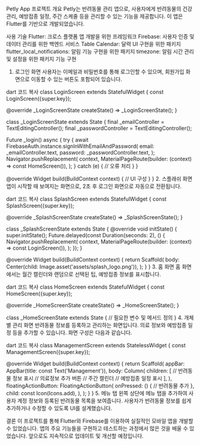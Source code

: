 Petly App
프로젝트 개요
Petly는 반려동물 관리 앱으로, 사용자에게 반려동물의 건강 관리, 예방접종 일정, 주간 스케줄 등을 관리할 수 있는 기능을 제공합니다. 이 앱은 Flutter를 기반으로 개발되었습니다.

사용 기술
Flutter: 크로스 플랫폼 앱 개발을 위한 프레임워크
Firebase: 사용자 인증 및 데이터 관리를 위한 백엔드 서비스
Table Calendar: 달력 UI 구현을 위한 패키지
flutter_local_notifications: 알림 기능 구현을 위한 패키지
timezone: 알림 시간 관리 및 설정을 위한 패키지
기능 구현
1. 로그인 화면
사용자는 이메일과 비밀번호를 통해 로그인할 수 있으며, 회원가입 화면으로 이동할 수 있는 버튼도 포함되어 있습니다.

dart
코드 복사
class LoginScreen extends StatefulWidget {
  const LoginScreen({super.key});

  @override
  _LoginScreenState createState() => _LoginScreenState();
}

class _LoginScreenState extends State<LoginScreen> {
  final _emailController = TextEditingController();
  final _passwordController = TextEditingController();

  Future<void> _login() async {
    try {
      await FirebaseAuth.instance.signInWithEmailAndPassword(
        email: _emailController.text,
        password: _passwordController.text,
      );
      Navigator.pushReplacement(
        context,
        MaterialPageRoute(builder: (context) => const HomeScreen()),
      );
    } catch (e) {
      // 오류 처리
    }
  }

  @override
  Widget build(BuildContext context) {
    // UI 구성
  }
}
2. 스플래쉬 화면
앱이 시작할 때 보여지는 화면으로, 2초 후 로그인 화면으로 자동으로 전환됩니다.

dart
코드 복사
class SplashScreen extends StatefulWidget {
  const SplashScreen({super.key});

  @override
  _SplashScreenState createState() => _SplashScreenState();
}

class _SplashScreenState extends State<SplashScreen> {
  @override
  void initState() {
    super.initState();
    Future.delayed(const Duration(seconds: 2), () {
      Navigator.pushReplacement(
        context,
        MaterialPageRoute(builder: (context) => const LoginScreen()),
      );
    });
  }

  @override
  Widget build(BuildContext context) {
    return Scaffold(
      body: Center(child: Image.asset('assets/splash_logo.png')),
    );
  }
}
3. 홈 화면
홈 화면에서는 월간 캘린더와 랜덤으로 선택된 팁, 예방접종 정보를 표시합니다.

dart
코드 복사
class HomeScreen extends StatefulWidget {
  const HomeScreen({super.key});

  @override
  _HomeScreenState createState() => _HomeScreenState();
}

class _HomeScreenState extends State<HomeScreen> {
  // 필요한 변수 및 메서드 정의
}
4. 개체별 관리 화면
반려동물 정보를 등록하고 관리하는 화면입니다. 의료 정보와 예방접종 일정 등을 추가할 수 있습니다. 화면 구성은 다음과 같습니다.

dart
코드 복사
class ManagementScreen extends StatelessWidget {
  const ManagementScreen({super.key});

  @override
  Widget build(BuildContext context) {
    return Scaffold(
      appBar: AppBar(title: const Text('Management')),
      body: Column(
        children: [
          // 반려동물 정보 표시
          // 의료정보 추가 버튼
          // 주간 캘린더
          // 예방접종 일정 표시
        ],
      ),
      floatingActionButton: FloatingActionButton(
        onPressed: () {
          // 반려동물 추가
        },
        child: const Icon(Icons.add),
      ),
    );
  }
}
5. 메뉴 탭
왼쪽 상단에 메뉴 탭을 추가하여 사용자 계정 정보와 등록된 반려동물 목록을 보여줍니다. 사용자가 반려동물 정보를 쉽게 추가하거나 수정할 수 있도록 UI를 설계했습니다.

결론
이 프로젝트를 통해 Flutter와 Firebase를 이용하여 실질적인 모바일 앱을 개발할 수 있었습니다. 앱의 주요 기능들을 구현하고 테스트하는 과정에서 많은 것을 배울 수 있었습니다. 앞으로도 지속적으로 업데이트 및 개선할 예정입니다.
